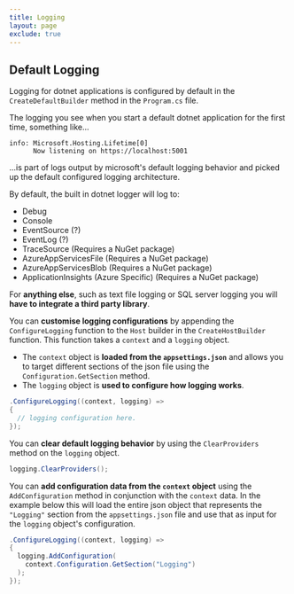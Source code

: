 ```yaml
---
title: Logging
layout: page
exclude: true
---
```


## Default Logging

Logging for dotnet applications is configured by default in the `CreateDefaultBuilder` method in the `Program.cs` file.

The logging you see when you start a default dotnet application for the first time, something like...
```
info: Microsoft.Hosting.Lifetime[0]
      Now listening on https://localhost:5001
```
...is part of logs output by microsoft's default logging behavior and picked up the default configured logging architecture.

By default, the built in dotnet logger will log to:

- Debug
- Console
- EventSource (?)
- EventLog (?)
- TraceSource (Requires a NuGet package)
- AzureAppServicesFile (Requires a NuGet package)
- AzureAppServicesBlob (Requires a NuGet package)
- ApplicationInsights (Azure Specific) (Requires a NuGet package)

For **anything else**, such as text file logging or SQL server logging you will **have to integrate a third party library**.

You can **customise logging configurations** by appending the `ConfigureLogging` function to the `Host` builder in the `CreateHostBuilder` function. This function takes a `context` and a `logging` object. 

- The `context` object is **loaded from the `appsettings.json`** and allows you to target different sections of the json file using the `Configuration.GetSection` method.
- The `logging` object is **used to configure how logging works**.
```csharp
.ConfigureLogging((context, logging) =>
{
  // logging configuration here.
});
```

You can **clear default logging behavior** by using the `ClearProviders` method on the `logging` object.
```csharp
logging.ClearProviders();
```

You can **add configuration data from the `context` object** using the `AddConfiguration` method in conjunction with the `context` data. In the example below this will load the entire json object that represents the `"Logging"` section from the `appsettings.json` file and use that as input for the `logging` object's configuration.
```csharp
.ConfigureLogging((context, logging) =>
{
  logging.AddConfiguration(
    context.Configuration.GetSection("Logging")
  );
});
```
<!--stackedit_data:
eyJoaXN0b3J5IjpbOTI2MDY5NjYwLDEyNDYzNTcwNDIsMTkzOT
M5MzIzMiw1NTM0NDQ0OTVdfQ==
-->
